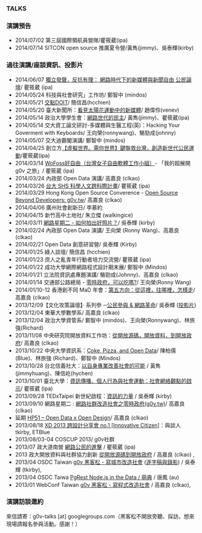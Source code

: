 ### TALKS

### 演講預告

* 2014/07/02 第三屆國際領航員營隊/瞿筱葳(ipa)
* 2014/07/14 SITCON open source 推廣夏令營/黃雋(jimmy)、吳泰輝(kirby)

### 過往演講/座談資訊、投影片

* 2014/06/07 [獨立發聲，反抗有理： 網路時代下的新媒體與新聞自由 公民論壇](https://www.facebook.com/events/1414694238809642/?ref=25&source=1)/ 瞿筱葳 (ipa)
* 2014/05/24 科技與社會研究」工作坊/ 鄭智中 (mindos)
* 2014/05/21 [交點DOIT](https://taiwan-doit.com/)/ 簡信昌(hcchien)
* 2014/05/20 臺大新聞所：[看見太陽花運動中的新媒體](http://ntujournal.blogspot.tw/2014/05/g0ve.html)/ 趙偉伶(venev)
* 2014/05/14 政治大學學生會：[網路世代的民主](http://moltke.cc.nccu.edu.tw/Registration/registration.do?action=conferenceInfo&conferenceID=X08095)/ 黃雋(jimmy)、瞿筱葳(ipa)
* 2014/05/14 交大資工論文研討-多媒體與生醫工程(英)：Hacking Your Goverment with Keyboards/ 王向榮(ronnywang)、駱勁成(johnny)
* 2014/05/07 交大迪霸閣演講/ 鄭智中 (mindos)
* 2014/04/25 創立方[【虛擬世界。需你世界】鍵盤救台灣，創造新世代公民運動](http://vevent.flyingv.cc/event/12)/瞿筱葳(ipa)
* 2014/03/14 [WoFoss好自由（台灣女子自由軟體工作小組）](http://wofoss.kktix.cc/events/wofoss043-201403)- 「我的超展開 g0v 之旅」/ 瞿筱葳 (ipa)
* 2014/03/24 內政部 Open Data 演講/ 高嘉良 (clkao)
* 2014/03/26 [台大 SHS 科學人文跨科際計畫](http://shs.ntu.edu.tw/shs/?p=26223)/ 瞿筱葳 (ipa)
* 2014/03/29 Hong Kong Open Source Converence - [Open Source Beyond Developers: g0v.tw](http://opensource.hk/en/2014/open-source-beyond-developers-g0v.tw)/ 高嘉良 (clkao)
* 2014/04/06 廣州社會創新日/ 李慕約
* 2014/04/15 新竹高中土地社/ 朱立傑 (walkingice)
* 2014/03/11 [網路星期二 - 如何拍出好照片？](http://nettuesday.tw/events/2014/03/456)/ 吳泰輝 (kirby)
* 2014/02/24 內政部 Open Data 演講/ 王向榮 (Ronny Wang)、高嘉良 (clkao)
* 2014/02/21 Open Data 創意研習營/ 吳泰輝 (Kirby)
* 2014/01/25 綠人談壇/ 簡信昌 (hcchien)
* 2014/01/23 庶人之亂青年行動者培力交流營/ 瞿筱葳 (ipa)
* 2014/01/22 成功大學網際網路程式設計期末展/ 鄭智中 (Mindos)
* 2014/01/21 立法院資訊處專題演講/ 駱勁成(Johnny)、高嘉良 (clkao)
* 2014/01/14 交通部公路總局 - [零時政府，可以吃嗎?](https://docs.google.com/presentation/d/1hpzKM_14LsWd9n30th1ZUxeN-bMY7ihLpLHY5rmivic/edit?usp=sharing)/ 王向榮(Ronny Wang)
* 2014/01/10-12 香港創不同 MaD 年會：[第五方向：從這裡，往哪裡，怎樣走](http://www.mad.asia/posts/557/MaD%20Forum/The-Fifth-Direction:-From-Here-and-Now-to-an-Envisioned-There)/ 高嘉良 (clkao)
* 2013/12/09【文化攻策論壇】‧ 系列參 ─[公民參與 & 網路革命](https://www.facebook.com/events/334833043324985/)/ 吳泰輝 ([投影片](https://docs.google.com/file/d/0B_UpRpAst1MYeXhnMHZFX21MTjg/edit))
* 2013/12/04 東華大學數學系/ 高嘉良 (clkao)
* 2013/12/04 政治大學資管系/ 鄭智中 (mindos)、王向榮(Ronnywang)、林旅強(Richard)
* 2013/11/08 中央研究院開放資料工作坊：[從開放源碼，開放資料，到開放政府](http://odw.tw/)/ 高嘉良 (clkao)
* 2013/10/22 中央大學資訊系：[Coke, Pizza, and Open Data](http://www.openfoundry.org/tw/activities/details/404)/ 陳柏儒 (Blue)、林旅強 (Richard)、鄭智中 (Mindos)
* 2013/10/28 台北信義社大：[以自身專業改善社會的可能](http://www.xycc.org.tw/class/102-2-P/W06.htm) / 黃雋(jimmyhuang)、陳信屹(hychen)
* 2013/10/01 臺北大學：[資訊傳播、個人行為與社會運動：社會網絡觀點的啟示](http://www.ntpu.edu.tw/chinese/todayEvents_more.php?id=3522)/ 瞿筱葳 (ipa)
* 2013/09/28 TEDxTaipei 新世紀啟程：[資訊的力量](http://tedxtaipei.com/talks/2013-kirby-wu/) / 吳泰輝 (kirby)
* 2013/09/10 網路星期二 : [網路社群改造社會之零時政府(g0v.tw)](http://nettuesday.tw/events/2013/09/438)/ 高嘉良 (clkao)
* 延期 [HP51 – Open Data x Open Design](http://www.hpx-party.com/hpx-events/hp51)/ 高嘉良 (clkao)
* 2013/08/18 [XD 2013 跨設計分享會 no.1 [Innovative Citizen]](http://www.xd-crossdesign.com/2013/08/xd-2013-no1-innovative-citizen.html)：與談人 tkirby, ETBlue
* 2013/08/03-04 COSCUP 2013/ g0v社群
* 2013/07 政大道南營 [網路公民的進擊](https://speakerdeck.com/ipaaa/g0v-wang-lu-gong-min-de-jin-ji) / 瞿筱葳 (ipa)
* 2013 政大開放資料與社群協力創新 [從開放源碼到開放政府](https://speakerdeck.com/clkao/cong-kai-fang-yuan-ma-dao-kai-fang-zheng-fu) / 高嘉良 (clkao) ,
* 2013/04 OSDC Taiwan [g0v 黑客松 - 寫城市改造社會](https://speakerdeck.com/tkirby/g0v-hei-ke-song-xie-cheng-shi-gai-zao-she-hui) ([逐字稿與錄影](http://blog.g0v.tw/post/58752578556)) / 吳泰輝 (tkirby),
* 2013/04 OSDC Taiwa [PgRest Node.js in the Data / 萌典](https://speakerdeck.com/audreyt/pgrest-node-dot-js-in-the-database) / 唐鳳 (au)
* 2013/01 WebConf Taiwan [g0v 黑客松 - 寫程式改造社會](https://speakerdeck.com/clkao/g0v-hei-ke-song-xie-cheng-shi-gai-zao-she-hui) / 高嘉良 (clkao),

### 演講訪談邀約

來信請寄：g0v-talks [at] googlegroups.com（黑客松不開放旁聽、採訪，想來現場請報名參與活動。感謝！）
